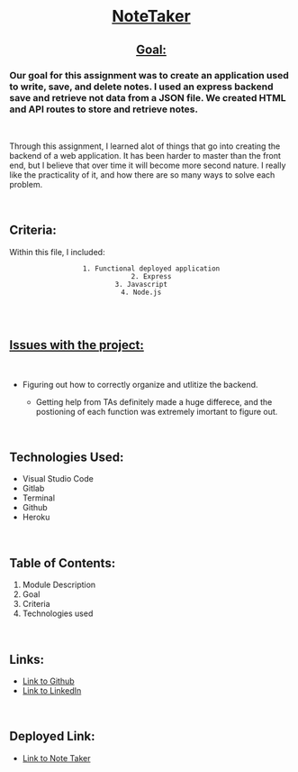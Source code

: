 <br>
<u>

<center>

# NoteTaker

</u>

<u>

## Goal: 

</u>
</center>

### Our goal for this assignment was to create an application used to write, save, and delete notes. I used an express backend save and retrieve not data from a JSON file. We created HTML and API routes to store and retrieve notes.

<br>


Through this assignment, I learned alot of things that go into creating the backend of a web application. It has been harder to master than the front end, but I believe that over time it will become more second nature. I really like the practicality of it, and how there are so many ways to solve each problem.

<br>



## Criteria:

Within this file, I included:

<center>

```
1. Functional deployed application
2. Express
3. Javascript     
4. Node.js     
     
 ```

</center>


<br>

<u>

## Issues with the project:

</u>

<br>

- Figuring out how to correctly organize and utlitize the backend.

    -  Getting help from TAs definitely made a huge differece, and the postioning of each function was extremely imortant to figure out.
<br>

## Technologies Used:

- Visual Studio Code
- Gitlab
- Terminal
- Github
- Heroku

<br>

## Table of Contents:
1. Module Description
2. Goal
3. Criteria
4. Technologies used

<br>

## Links:

- [Link to Github](https://github.com/kellystone4/noteTaker)
- [Link to LinkedIn](https://www.linkedin.com/in/kelly-a-stone/)

<br>

## Deployed Link:
- [Link to Note Taker](https://mighty-beyond-81582.herokuapp.com/)
